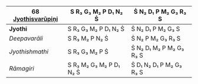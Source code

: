 | **68 [Jyothisvarūpiṇi](https://en.wikipedia.org/wiki/Jyoti_swarupini "Jyoti swarupini")** | S R₃ G₃ M₂ P D₁ N₂ Ṡ    | Ṡ N₂ D₁ P M₂ G₃ R₃ S    |
| ----------------------------------------------------------------------------------------- | ----------------------- | ----------------------- |
| **Jyothi**                                                                                | S R₃ G₃ M₂ P D₁ N₂ Ṡ    | Ṡ N₂ D₁ P M₂ G₃ S       |
| _Deepavarāli_                                                                             | S R₃ M₂ P N₂ Ṡ          | Ṡ N₂ P M₂ G₃ R₃ S       |
| _Jyothishmathi_                                                                           | S R₃ G₃ M₂ P Ṡ          | Ṡ N₂ D₁ M₂ P M₂ G₃ R₃ S |
| _Rāmagiri_                                                                                | S R₃ M₂ G₃ M₂ P D₁ N₂ Ṡ | Ṡ D₁ N₂ D₁ P M₂ G₃ R₃ S |
